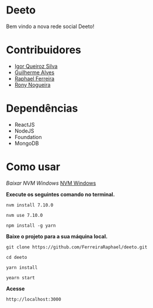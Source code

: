 # Deeto 

Bem vindo a nova rede social Deeto!

# Contribuidores 

- [Igor Queiroz Silva](https://github.com/igorqsilva)
- [Guilherme Alves](https://github.com/guilhermears)
- [Raphael Ferreira](https://github.com/FerreiraRaphael)
- [Rony Nogueira](https://github.com/ronynogueiras)

# Dependências 

- ReactJS  
- NodeJS
- Foundation 
- MongoDB 

# Como usar 

*Baixar NVM Windows*
[NVM Windows](https://github.com/coreybutler/nvm-windows#installation--upgrades)

**Execute os seguintes comando no terminal.**

```nvm install 7.10.0```

```nvm use 7.10.0 ```

```npm install -g yarn``` 

**Baixe o projeto para a sua máquina local.**

``` git clone https://github.com/FerreiraRaphael/deeto.git ``` 

`` cd deeto ``

`` yarn install ``

`` yearn start `` 

**Acesse**

``` http://localhost:3000 ```
